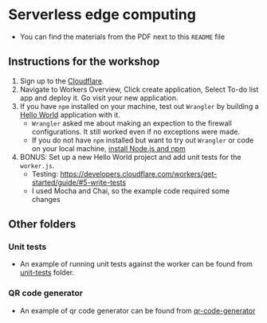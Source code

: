 # Serverless edge computing

* You can find the materials from the PDF next to this `README` file

## Instructions for the workshop

1. Sign up to the [Cloudflare](https://dash.cloudflare.com/sign-up/workers-and-pages).
2. Navigate to Workers Overview, Click create application, Select To-do list app and deploy it. Go visit your new application.
3. If you have `npm` installed on your machine, test out `Wrangler` by building a [Hello World](https://developers.cloudflare.com/workers/tutorials/build-a-qr-code-generator/) application with it.
   * `Wrangler` asked me about making an expection to the firewall configurations. It still worked even if no exceptions were made.
   * If you do not have `npm` installed but want to try out `Wrangler` or code on your local machine, [install Node.js and npm](https://docs.npmjs.com/downloading-and-installing-node-js-and-npm)
4. BONUS: Set up a new Hello World project and add unit tests for the `worker.js`.
   * Testing: https://developers.cloudflare.com/workers/get-started/guide/#5-write-tests
   * I used Mocha and Chai, so the example code required some changes

## Other folders

### Unit tests

* An example of running unit tests against the worker can be found from [unit-tests](https://github.com/cybercom-finland/code-forward-23/tree/main/edge-computing/unit-tests) folder.

### QR code generator

* An example of qr code generator can be found from [qr-code-generator](https://github.com/cybercom-finland/code-forward-23/tree/main/edge-computing/qr-code-generator)
